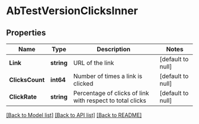 # AbTestVersionClicksInner

## Properties
Name | Type | Description | Notes
------------ | ------------- | ------------- | -------------
**Link** | **string** | URL of the link | [default to null]
**ClicksCount** | **int64** | Number of times a link is clicked | [default to null]
**ClickRate** | **string** | Percentage of clicks of link with respect to total clicks | [default to null]

[[Back to Model list]](../README.md#documentation-for-models) [[Back to API list]](../README.md#documentation-for-api-endpoints) [[Back to README]](../README.md)


